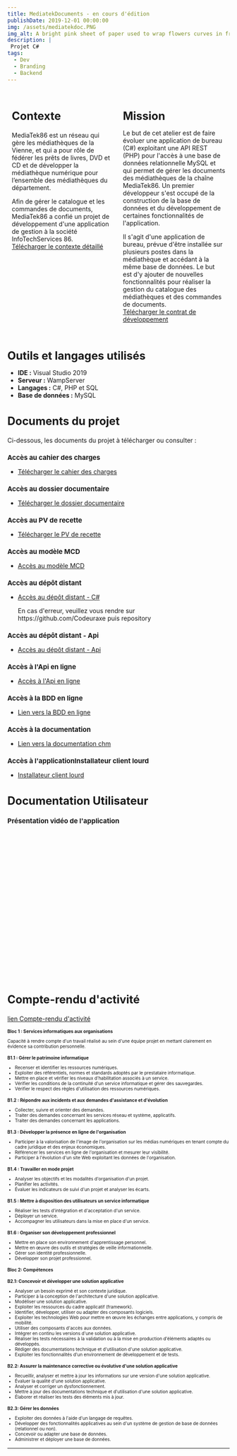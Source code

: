 ```yaml
---
title: MediatekDocuments - en cours d'édition 
publishDate: 2019-12-01 00:00:00
img: /assets/mediatekdoc.PNG
img_alt: A bright pink sheet of paper used to wrap flowers curves in front of rich blue background
description: |
 Projet C#
tags:
  - Dev
  - Branding
  - Backend
---
```



<div class="container">
  <div class="section">
  <h2 class="titre-section-reduit">Contexte</h2>
    <p>MediaTek86 est un réseau qui gère les médiathèques de la Vienne, et qui a pour rôle de fédérer les prêts de livres, DVD et CD et de développer la médiathèque numérique pour l’ensemble des médiathèques du département.

Afin de gérer le catalogue et les commandes de documents, MediaTek86 a confié un projet de développement d'une application de gestion à la société InfoTechServices 86.<br>
    <a href="/assets/contexteFormation.pdf" target="_blank">Télécharger le contexte détaillé</a>
</p>
  </div>
  <div class="section">
    <h1 class="texte-reduit">Mission</h1>
    <p class="content">
      Le but de cet atelier est de faire évoluer une application de bureau (C#) exploitant une API REST (PHP) pour l'accès à une base de données relationnelle MySQL et qui permet de gérer les documents des médiathèques de la chaîne MediaTek86. Un premier développeur s'est occupé de la construction de la base de données et du développement de certaines fonctionnalités de l'application.

Il s'agit d'une application de bureau, prévue d'être installée sur plusieurs postes dans la médiathèque et accédant à la même base de données. Le but est d'y ajouter de nouvelles fonctionnalités pour réaliser la gestion du catalogue des médiathèques et des commandes de documents.<br>
      <a href="/assets/cahier.pdf" target="_blank">Télécharger le contrat de développement</a>
    </p>
  </div>
</div>

<div class="content">
  <h1 class="texte-reduit">Outils et langages utilisés</h1>
  <ul>
    <li><strong>IDE :</strong> Visual Studio 2019</li>
    <li><strong>Serveur :</strong> WampServer</li>
    <li><strong>Langages :</strong> C#, PHP et SQL</li>
    <li><strong>Base de données :</strong> MySQL</li>
  </ul>


<div class="project-documents-section">
  <h2 class="titre-section-reduit">Documents du projet</h2>
  <p>Ci-dessous, les documents du projet à télécharger ou consulter :</p>

  <h2 class="titre-section-reduit2">Accès au cahier des charges</h2>
  <ul>
    <li><a href="/assets/cahierChargesAP3.pdf" target="_blank">Télécharger le cahier des charges</a></li>
  </ul>

  <h2 class="titre-section-reduit2">Accès au dossier documentaire</h2>
  <ul>
    <li><a href="/assets/dossierDocAP3.pdf" target="_blank">Télécharger le dossier documentaire</a></li>
  </ul>

  <h2 class="titre-section-reduit2">Accès au PV de recette</h2>
  <ul>
    <li><a href="/assets/pvRecetteAP3 (1).pdf" target="_blank">Télécharger le PV de recette</a></li> 
  </ul>
  <h2 class="titre-section-reduit2">Accès au modèle MCD</h2>
  <ul>
    <li><a href="/assets/mediatekDocumentsBddMCD.png" target="_blank">Accès au modèle MCD</a></li> 
  </ul>
  <h2 class="titre-section-reduit2">Accès au dépôt distant</h2>
  <ul>
    <li><a href="https://github.com/Codeuraxe/MediatekDocuments" target="_blank">Accès au dépôt distant - C#</a></li><p> En cas d'erreur, veuillez vous rendre sur <br> https://github.com/Codeuraxe puis repository</p>
  </ul>
  </ul>
<h2 class="titre-section-reduit2">Accès au dépôt distant - Api</h2>
  <ul>
    <li><a href="https://github.com/Codeuraxe/rest_mediatekdocuments" target="_blank">Accès au dépôt distant - Api</a></li>
  </ul>
  <h2 class="titre-section-reduit2">Accès à l'Api en ligne</h2>
  <ul>
    <li><a href="https://mediatek-documents.site/" target="_blank">Accès à l'Api en ligne</a></li>
  </ul>
  <h2 class="titre-section-reduit2">Accès à la BDD en ligne</h2>
  <ul>
    <li><a href="https://hpanel.hostinger.com/redirect?l=phpMyAdmin&db_name=u731223545_mediatek&domain=mediatek-documents.site" target="_blank">Lien vers la BDD en ligne</a></li>
  </ul>

  <h2 class="titre-section-reduit2">Accès à la documentation</h2>
  <ul>
    <li><a href="Documentation.chm" target="_blank">Lien vers la documentation chm</a></li> 
  </ul>
</div>
<h2 class="titre-section-reduit2">Accès à l'applicationInstallateur client lourd</h2>
  <ul>
    <li><a href="MediaTekDocuments.zip" target="_blank">Installateur client lourd</a></li> 
  </ul>
</div>
<div class="content">
   <h2 class="titre-section-reduit">Documentation Utilisateur</h2>
</div>

<div class="content">
   <h2 class="titre-section-reduit2">Présentation vidéo de l'application</h2>
   <iframe width="560" height="315" src="" title="YouTube video player" frameborder="0" allow="accelerometer; autoplay; clipboard-write; encrypted-media; gyroscope; picture-in-picture; web-share" referrerpolicy="strict-origin-when-cross-origin" allowfullscreen></iframe><br><br>
  </div>

  <div class="content">
   <h2 class="titre-section-reduit">Compte-rendu d'activité</h2>
  <a href="/assets/mediatekformation.pdf" target="_blank">lien Compte-rendu d'activité</a>
  </div>
  <h2 class="titre-section-reduit4">Bloc 1 : Services informatiques aux organisations</h2>
  <p class="titre-section-reduit3">Capacité à rendre compte d'un travail réalisé au sein d'une équipe projet en mettant clairement en évidence sa contribution personnelle.</p>

  <h2 class="titre-section-reduit4">B1.1 : Gérer le patrimoine informatique</h2>
  <ul class="titre-section-reduit3">
    <li>Recenser et identifier les ressources numériques.</li>
    <li>Exploiter des référentiels, normes et standards adoptés par le prestataire informatique.</li>
    <li>Mettre en place et vérifier les niveaux d'habilitation associés à un service.</li>
    <li>Vérifier les conditions de la continuité d'un service informatique et gérer des sauvegardes.</li>
    <li>Vérifier le respect des règles d'utilisation des ressources numériques.</li>
  </ul>

  <h2 class="titre-section-reduit4">B1.2 : Répondre aux incidents et aux demandes d'assistance et d'évolution</h2>
  <ul class="titre-section-reduit3">
    <li>Collecter, suivre et orienter des demandes.</li>
    <li>Traiter des demandes concernant les services réseau et système, applicatifs.</li>
    <li>Traiter des demandes concernant les applications.</li>
  </ul>

  <h2 class="titre-section-reduit4">B1.3 : Développer la présence en ligne de l'organisation</h2>
  <ul class="titre-section-reduit3">
    <li>Participer à la valorisation de l'image de l'organisation sur les médias numériques en tenant compte du cadre juridique et des enjeux économiques.</li>
    <li>Référencer les services en ligne de l'organisation et mesurer leur visibilité.</li>
    <li>Participer à l'évolution d'un site Web exploitant les données de l'organisation.</li>
  </ul>

  <h2 class="titre-section-reduit4">B1.4 : Travailler en mode projet</h2>
  <ul class="titre-section-reduit3">
    <li>Analyser les objectifs et les modalités d'organisation d'un projet.</li>
    <li>Planifier les activités.</li>
    <li>Évaluer les indicateurs de suivi d'un projet et analyser les écarts.</li>
  </ul>

  <h2 class="titre-section-reduit4">B1.5 : Mettre à disposition des utilisateurs un service informatique</h2>
  <ul class="titre-section-reduit3">
    <li>Réaliser les tests d'intégration et d'acceptation d'un service.</li>
    <li>Déployer un service.</li>
    <li>Accompagner les utilisateurs dans la mise en place d'un service.</li>
  </ul>

  <h2 class="titre-section-reduit4">B1.6 : Organiser son développement professionnel</h2>
  <ul class="titre-section-reduit3">
    <li>Mettre en place son environnement d'apprentissage personnel.</li>
    <li>Mettre en œuvre des outils et stratégies de veille informationnelle.</li>
    <li>Gérer son identité professionnelle.</li>
    <li>Développer son projet professionnel.</li>
  </ul>
</div>

<div>
  <h2 class="titre-section-reduit4">Bloc 2: Compétences</h2>
  
  <h2 class="titre-section-reduit4">B2.1: Concevoir et développer une solution applicative</h2>
  <ul class="titre-section-reduit3">
    <li>Analyser un besoin exprimé et son contexte juridique.</li>
    <li>Participer à la conception de l'architecture d'une solution applicative.</li>
    <li>Modéliser une solution applicative.</li>
    <li>Exploiter les ressources du cadre applicatif (framework).</li>
    <li>Identifier, développer, utiliser ou adapter des composants logiciels.</li>
    <li>Exploiter les technologies Web pour mettre en œuvre les échanges entre applications, y compris de mobilité.</li>
    <li>Utiliser des composants d'accès aux données.</li>
    <li>Intégrer en continu les versions d'une solution applicative.</li>
    <li>Réaliser les tests nécessaires à la validation ou à la mise en production d'éléments adaptés ou développés.</li>
    <li>Rédiger des documentations technique et d'utilisation d'une solution applicative.</li>
    <li>Exploiter les fonctionnalités d'un environnement de développement et de tests.</li>
  </ul>

  <h2 class="titre-section-reduit4">B2.2: Assurer la maintenance corrective ou évolutive d'une solution applicative</h2>
  <ul class="titre-section-reduit3">
    <li>Recueillir, analyser et mettre à jour les informations sur une version d'une solution applicative.</li>
    <li>Évaluer la qualité d'une solution applicative.</li>
    <li>Analyser et corriger un dysfonctionnement.</li>
    <li>Mettre à jour des documentations technique et d'utilisation d'une solution applicative.</li>
    <li>Élaborer et réaliser les tests des éléments mis à jour.</li>
  </ul>

  <h2 class="titre-section-reduit4">B2.3: Gérer les données</h2>
  <ul class="titre-section-reduit3">
    <li>Exploiter des données à l'aide d'un langage de requêtes.</li>
    <li>Développer des fonctionnalités applicatives au sein d'un système de gestion de base de données (relationnel ou non).</li>
    <li>Concevoir ou adapter une base de données.</li>
    <li>Administrer et déployer une base de données.</li>
  </ul>
</div>

---
<style>
  .texte-reduit {
    font-size: 25px; /* Ajustez cette valeur selon vos besoins */
  }
.container {
  display: flex;
  justify-content: space-around;
  align-items: flex-start;
}

.section {
  flex: 1;
  margin: 10px;
}

.section img {
  width: 100%;
  max-width: 600px; /* Ajustez selon la largeur maximale désirée pour les images */
  margin-top: 20px; /* Espacement entre le texte et l'image */
}

.texte-reduit {
  margin-bottom: 15px; /* Réduit l'espace sous le titre pour une meilleure cohérence visuelle */
}

.content {
  margin-bottom: 10px; /* Contrôle l'espace autour du paragraphe pour un meilleur rendu */
}

.titre-section-reduit {
  font-size: 25px; /* Taille de la police spécifiquement réduite pour ce titre */
}
.titre-section-reduit2 {
  font-size: 15px; /* Taille de la police spécifiquement réduite pour ce titre */
}

.titre-section-reduit3 {
  font-size: 10px; /* Taille de la police spécifiquement réduite pour ce titre */
}

.titre-section-reduit4 {
  font-size: 10px; /* Taille de la police spécifiquement réduite pour ce titre */
}
</style>






